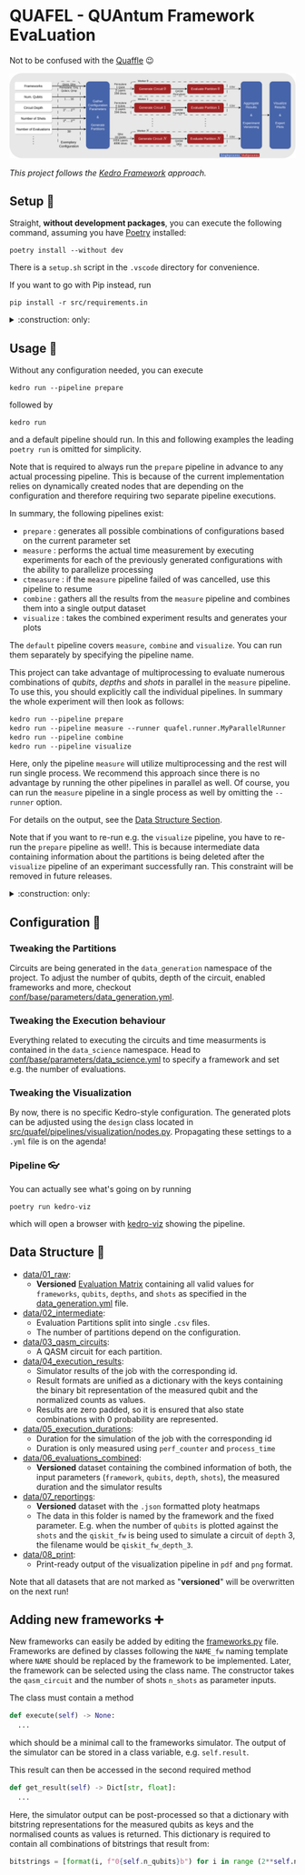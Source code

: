 # QUAFEL - QUAntum Framework EvaLuation

Not to be confused with the [Quaffle](https://harrypotter.fandom.com/wiki/Quaffle) :wink:

![Overview](docs/overview.png)

*This project follows the [Kedro Framework](https://kedro.org/) approach.*

## Setup :hammer:

Straight, **without development packages**, you can execute the following command, assuming you have [Poetry](https://python-poetry.org/) installed:
```
poetry install --without dev
```
There is a ```setup.sh``` script in the ```.vscode``` directory for convenience.

If you want to go with Pip instead, run 
```
pip install -r src/requirements.in
```

<details>
<summary>:construction: only:</summary>

If you considere building docs, running tests and commiting to the project, run:
```
poetry install
poetry run pre-commit autoupdate
poetry run pre-commit install
poetry run pytest
poetry run mkdocs build
```
Again, there is a ```setup_dev.sh``` script in the ```.vscode``` directory for convenience.

With Pip the equivalent is
```
pip install -r src/requirements_dev.in
pre-commit autoupdate
pre-commit install
pytest
mkdocs build
```
</details>

## Usage :rocket: 

Without any configuration needed, you can execute
```
kedro run --pipeline prepare
```
followed by
```
kedro run
```
and a default pipeline should run. In this and following examples the leading `poetry run` is omitted for simplicity.

Note that is required to always run the `prepare` pipeline in advance to any actual processing pipeline.
This is because of the current implementation relies on dynamically created nodes that are depending on the configuration and therefore requiring two separate pipeline executions.

In summary, the following pipelines exist:
- `prepare` : generates all possible combinations of configurations based on the current parameter set
- `measure` : performs the actual time measurement by executing experiments for each of the previously generated configurations with the ability to parallelize processing
- `ctmeasure` : if the `measure` pipeline failed of was cancelled, use this pipeline to resume
- `combine` : gathers all the results from the `measure` pipeline and combines them into a single output dataset
- `visualize` : takes the combined experiment results and generates your plots

The `default` pipeline covers `measure`, `combine` and `visualize`.
You can run them separately by specifying the pipeline name.

This project can take advantage of multiprocessing to evaluate numerous combinations of *qubits*, *depths* and *shots* in parallel in the `measure` pipeline.
To use this, you should explicitly call the individual pipelines.
In summary the whole experiment will then look as follows:
```
kedro run --pipeline prepare
kedro run --pipeline measure --runner quafel.runner.MyParallelRunner
kedro run --pipeline combine
kedro run --pipeline visualize
```

Here, only the pipeline `measure` will utilize multiprocessing and the rest will run single process.
We recommend this approach since there is no advantage by running the other pipelines in parallel as well.
Of course, you can run the `measure` pipeline in a single process as well by omitting the `--runner` option.

For details on the output, see the [Data Structure Section](#floppy_disk-data-structure).

Note that if you want to re-run e.g. the `visualize` pipeline, you have to re-run the `prepare` pipeline as well!.
This is because intermediate data containing information about the partitions is being deleted after the `visualize` pipeline of an experimant successfully ran.
This constraint will be removed in future releases.

<details>
<summary>:construction: only:</summary>
Checkout the pre-defined VSCode tasks if you want to develop on the project.
</details>

## Configuration :wrench:

### Tweaking the Partitions

Circuits are being generated in the ```data_generation``` namespace of the project.
To adjust the number of qubits, depth of the circuit, enabled frameworks and more, checkout [conf/base/parameters/data_generation.yml](/conf/base/parameters/data_generation.yml).

### Tweaking the Execution behaviour

Everything related to executing the circuits and time measurments is contained in the ```data_science``` namespace.
Head to [conf/base/parameters/data_science.yml](/conf/base/parameters/data_science.yml) to specify a framework and set e.g. the number of evaluations.

### Tweaking the Visualization

By now, there is no specific Kedro-style configuration.
The generated plots can be adjusted using the `design` class located in [src/quafel/pipelines/visualization/nodes.py](src/quafel/pipelines/visualization/nodes.py).
Propagating these settings to a `.yml` file is on the agenda!

### Pipeline :eyeglasses:

You can actually see what's going on by running
```
poetry run kedro-viz
```
which will open a browser with [kedro-viz](https://github.com/kedro-org/kedro-viz) showing the pipeline.

## Data Structure :floppy_disk:

- [data/01_raw](data/01_raw):
  - **Versioned** [Evaluation Matrix](data/01_raw/dataset.json) containing all valid values for ```frameworks```, ```qubits```, ```depths```, and ```shots``` as specified in the [data_generation.yml](conf/base/parameters/data_generation.yml) file.
- [data/02_intermediate](data/02_intermediate):
  - Evaluation Partitions split into single ```.csv``` files.
  - The number of partitions depend on the configuration.
- [data/03_qasm_circuits](data/03_qasm_circuits/):
  - A QASM circuit for each partition.
- [data/04_execution_results](data/04_execution_results/):
  - Simulator results of the job with the corresponding id.
  - Result formats are unified as a dictionary with the keys containing the binary bit representation of the measured qubit and the normalized counts as values.
  - Results are zero padded, so it is ensured that also state combinations with $0$ probability are represented.
- [data/05_execution_durations](data/05_execution_durations/):
  - Duration for the simulation of the job with the corresponding id
  - Duration is only measured using `perf_counter` and `process_time`
- [data/06_evaluations_combined](data/06_evaluations_combined/):
  - **Versioned** dataset containing the combined information of both, the input parameters (```framework```, ```qubits```, ```depth```, ```shots```), the measured duration and the simulator results
- [data/07_reportings](data/07_reporting):
  - **Versioned** dataset with the ```.json``` formatted ploty heatmaps
  - The data in this folder is named by the framework and the fixed parameter. E.g. when the number of ```qubits``` is plotted against the ```shots``` and the ```qiskit_fw``` is being used to simulate a circuit of ```depth``` $3$, the filename would be ```qiskit_fw_depth_3```.
- [data/08_print](data/07_reporting):
  - Print-ready output of the visualization pipeline in `pdf` and `png` format.

Note that all datasets that are not marked as "**versioned**" will be overwritten on the next run!

## Adding new frameworks :heavy_plus_sign:

New frameworks can easily be added by editing the [frameworks.py](src/quafel/pipelines/data_science/frameworks.py) file.
Frameworks are defined by classes following the ```NAME_fw``` naming template where ```NAME``` should be replaced by the framework to be implemented.
Later, the framework can be selected using the class name.
The constructor takes the ```qasm_circuit``` and the number of shots ```n_shots``` as parameter inputs.

The class must contain a method
```python
def execute(self) -> None:
  ...
```
which should be a minimal call to the frameworks simulator.
The output of the simulator can be stored in a class variable, e.g. ```self.result```.

This result can then be accessed in the second required method 
```python
def get_result(self) -> Dict[str, float]:
  ...
```
Here, the simulator output can be post-processed so that a dictionary with bitstring representations for the measured qubits as keys and the normalised counts as values is returned.
This dictionary is required to contain all combinations of bitstrings that result from:

```python
bitstrings = [format(i, f"0{self.n_qubits}b") for i in range (2**self.n_qubits)]
```